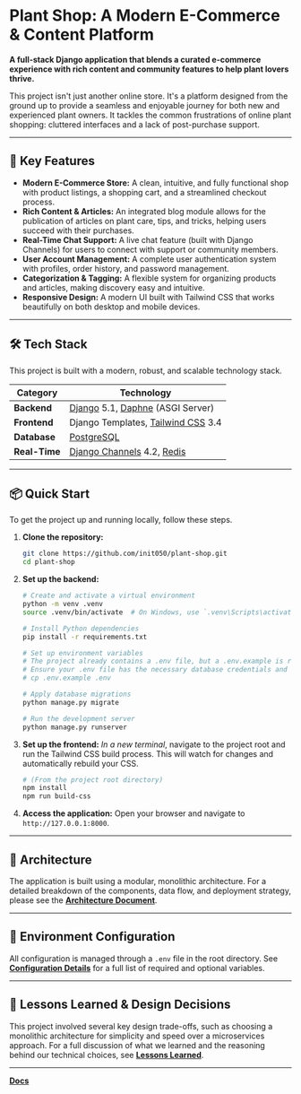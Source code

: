 # Plant Shop: A Modern E-Commerce & Content Platform

**A full-stack Django application that blends a curated e-commerce experience with rich content and community features to help plant lovers thrive.**

This project isn't just another online store. It's a platform designed from the ground up to provide a seamless and enjoyable journey for both new and experienced plant owners. It tackles the common frustrations of online plant shopping: cluttered interfaces and a lack of post-purchase support.

---

## 🎯 Key Features

*   **Modern E-Commerce Store:** A clean, intuitive, and fully functional shop with product listings, a shopping cart, and a streamlined checkout process.
*   **Rich Content & Articles:** An integrated blog module allows for the publication of articles on plant care, tips, and tricks, helping users succeed with their purchases.
*   **Real-Time Chat Support:** A live chat feature (built with Django Channels) for users to connect with support or community members.
*   **User Account Management:** A complete user authentication system with profiles, order history, and password management.
*   **Categorization & Tagging:** A flexible system for organizing products and articles, making discovery easy and intuitive.
*   **Responsive Design:** A modern UI built with Tailwind CSS that works beautifully on both desktop and mobile devices.

---

## 🛠️ Tech Stack

This project is built with a modern, robust, and scalable technology stack.

| Category          | Technology                                                                                             |
| ----------------- | ------------------------------------------------------------------------------------------------------ |
| **Backend**       | [Django](https://www.djangoproject.com/) 5.1, [Daphne](https://github.com/django/daphne) (ASGI Server) |
| **Frontend**      | Django Templates, [Tailwind CSS](https://tailwindcss.com/) 3.4                                         |
| **Database**      | [PostgreSQL](https://www.postgresql.org/)                                                              |
| **Real-Time**     | [Django Channels](https://channels.readthedocs.io/en/latest/) 4.2, [Redis](https://redis.io/)          |

---

## 📦 Quick Start

To get the project up and running locally, follow these steps.

1.  **Clone the repository:**
    ```bash
    git clone https://github.com/init050/plant-shop.git
    cd plant-shop
    ```

2.  **Set up the backend:**
    ```bash
    # Create and activate a virtual environment
    python -m venv .venv
    source .venv/bin/activate  # On Windows, use `.venv\Scripts\activate`

    # Install Python dependencies
    pip install -r requirements.txt

    # Set up environment variables
    # The project already contains a .env file, but a .env.example is recommended for new contributors.
    # Ensure your .env file has the necessary database credentials and a SECRET_KEY.
    # cp .env.example .env 

    # Apply database migrations
    python manage.py migrate

    # Run the development server
    python manage.py runserver
    ```

3.  **Set up the frontend:**
    *In a new terminal*, navigate to the project root and run the Tailwind CSS build process. This will watch for changes and automatically rebuild your CSS.
    ```bash
    # (From the project root directory)
    npm install
    npm run build-css
    ```

4.  **Access the application:**
    Open your browser and navigate to `http://127.0.0.1:8000`.

---

## 🧭 Architecture

The application is built using a modular, monolithic architecture. For a detailed breakdown of the components, data flow, and deployment strategy, please see the [**Architecture Document**](./docs/ARCHITECTURE.md).

---

## 🔐 Environment Configuration

All configuration is managed through a `.env` file in the root directory. See [**Configuration Details**](./docs/CONFIGURATION.md) for a full list of required and optional variables.

---

## 📝 Lessons Learned & Design Decisions

This project involved several key design trade-offs, such as choosing a monolithic architecture for simplicity and speed over a microservices approach. For a full discussion of what we learned and the reasoning behind our technical choices, see [**Lessons Learned**](./docs/LESSONS_LEARNED.md).

---

[**Docs**](./docs/)